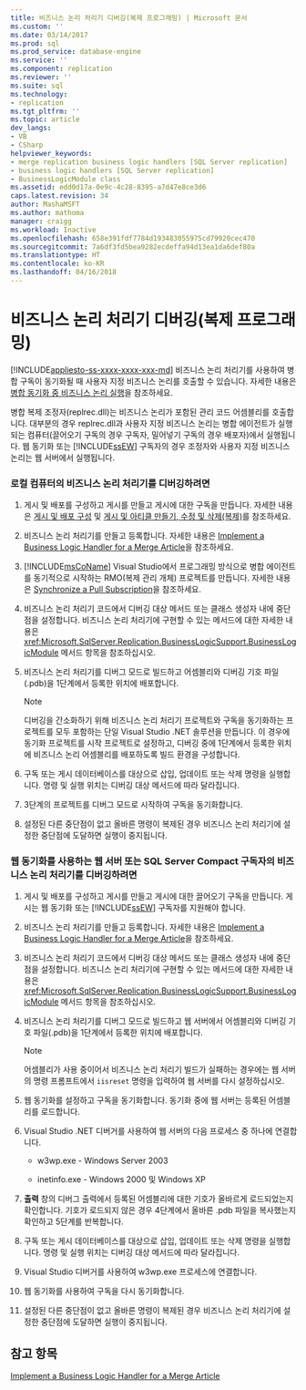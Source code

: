 ```yaml
---
title: 비즈니스 논리 처리기 디버깅(복제 프로그래밍) | Microsoft 문서
ms.custom: ''
ms.date: 03/14/2017
ms.prod: sql
ms.prod_service: database-engine
ms.service: ''
ms.component: replication
ms.reviewer: ''
ms.suite: sql
ms.technology:
- replication
ms.tgt_pltfrm: ''
ms.topic: article
dev_langs:
- VB
- CSharp
helpviewer_keywords:
- merge replication business logic handlers [SQL Server replication]
- business logic handlers [SQL Server replication]
- BusinessLogicModule class
ms.assetid: edd0d17a-0e9c-4c28-8395-a7d47e8ce3d6
caps.latest.revision: 34
author: MashaMSFT
ms.author: mathoma
manager: craigg
ms.workload: Inactive
ms.openlocfilehash: 658e391fdf7784d193483055975cd79920cec470
ms.sourcegitcommit: 7a6df3fd5bea9282ecdeffa94d13ea1da6def80a
ms.translationtype: HT
ms.contentlocale: ko-KR
ms.lasthandoff: 04/16/2018
---
```

# <a name="debug-a-business-logic-handler-replication-programming"></a>비즈니스 논리 처리기 디버깅(복제 프로그래밍)
[!INCLUDE[appliesto-ss-xxxx-xxxx-xxx-md](../../includes/appliesto-ss-xxxx-xxxx-xxx-md.md)]
  비즈니스 논리 처리기를 사용하여 병합 구독이 동기화될 때 사용자 지정 비즈니스 논리를 호출할 수 있습니다. 자세한 내용은 [병합 동기화 중 비즈니스 논리 실행](../../relational-databases/replication/merge/execute-business-logic-during-merge-synchronization.md)을 참조하세요.  
  
 병합 복제 조정자(replrec.dll)는 비즈니스 논리가 포함된 관리 코드 어셈블리를 호출합니다. 대부분의 경우 replrec.dll과 사용자 지정 비즈니스 논리는 병합 에이전트가 실행되는 컴퓨터(끌어오기 구독의 경우 구독자, 밀어넣기 구독의 경우 배포자)에서 실행됩니다. 웹 동기화 또는 [!INCLUDE[ssEW](../../includes/ssew-md.md)] 구독자의 경우 조정자와 사용자 지정 비즈니스 논리는 웹 서버에서 실행됩니다.  
  
### <a name="to-debug-a-business-logic-handler-on-a-local-computer"></a>로컬 컴퓨터의 비즈니스 논리 처리기를 디버깅하려면  
  
1.  게시 및 배포를 구성하고 게시를 만들고 게시에 대한 구독을 만듭니다. 자세한 내용은 [게시 및 배포 구성](../../relational-databases/replication/configure-publishing-and-distribution.md) 및 [게시 및 아티클 만들기, 수정 및 삭제&#40;복제&#41;](../../relational-databases/replication/publish/create-modify-and-delete-publications-and-articles-replication.md)를 참조하세요.  
  
2.  비즈니스 논리 처리기를 만들고 등록합니다. 자세한 내용은 [Implement a Business Logic Handler for a Merge Article](../../relational-databases/replication/implement-a-business-logic-handler-for-a-merge-article.md)을 참조하세요.  
  
3.  [!INCLUDE[msCoName](../../includes/msconame-md.md)] Visual Studio에서 프로그래밍 방식으로 병합 에이전트를 동기적으로 시작하는 RMO(복제 관리 개체) 프로젝트를 만듭니다. 자세한 내용은 [Synchronize a Pull Subscription](../../relational-databases/replication/synchronize-a-pull-subscription.md)을 참조하세요.  
  
4.  비즈니스 논리 처리기 코드에서 디버깅 대상 메서드 또는 클래스 생성자 내에 중단점을 설정합니다. 비즈니스 논리 처리기에 구현할 수 있는 메서드에 대한 자세한 내용은 <xref:Microsoft.SqlServer.Replication.BusinessLogicSupport.BusinessLogicModule> 메서드 항목을 참조하십시오.  
  
5.  비즈니스 논리 처리기를 디버그 모드로 빌드하고 어셈블리와 디버깅 기호 파일(.pdb)을 1단계에서 등록한 위치에 배포합니다.  
  
    > [!NOTE]  
    >  디버깅을 간소화하기 위해 비즈니스 논리 처리기 프로젝트와 구독을 동기화하는 프로젝트를 모두 포함하는 단일 Visual Studio .NET 솔루션을 만듭니다. 이 경우에 동기화 프로젝트를 시작 프로젝트로 설정하고, 디버깅 중에 1단계에서 등록한 위치에 비즈니스 논리 어셈블리를 배포하도록 빌드 환경을 구성합니다.  
  
6.  구독 또는 게시 데이터베이스를 대상으로 삽입, 업데이트 또는 삭제 명령을 실행합니다. 명령 및 실행 위치는 디버깅 대상 메서드에 따라 달라집니다.  
  
7.  3단계의 프로젝트를 디버그 모드로 시작하여 구독을 동기화합니다.  
  
8.  설정된 다른 중단점이 없고 올바른 명령이 복제된 경우 비즈니스 논리 처리기에 설정한 중단점에 도달하면 실행이 중지됩니다.  
  
### <a name="to-debug-a-business-logic-handler-on-a-web-server-using-web-synchronization-or-for-a-sql-server-compact-subscriber"></a>웹 동기화를 사용하는 웹 서버 또는 SQL Server Compact 구독자의 비즈니스 논리 처리기를 디버깅하려면  
  
1.  게시 및 배포를 구성하고 게시를 만들고 게시에 대한 끌어오기 구독을 만듭니다. 게시는 웹 동기화 또는 [!INCLUDE[ssEW](../../includes/ssew-md.md)] 구독자를 지원해야 합니다.  
  
2.  비즈니스 논리 처리기를 만들고 등록합니다. 자세한 내용은 [Implement a Business Logic Handler for a Merge Article](../../relational-databases/replication/implement-a-business-logic-handler-for-a-merge-article.md)을 참조하세요.  
  
3.  비즈니스 논리 처리기 코드에서 디버깅 대상 메서드 또는 클래스 생성자 내에 중단점을 설정합니다. 비즈니스 논리 처리기에 구현할 수 있는 메서드에 대한 자세한 내용은 <xref:Microsoft.SqlServer.Replication.BusinessLogicSupport.BusinessLogicModule> 메서드 항목을 참조하십시오.  
  
4.  비즈니스 논리 처리기를 디버그 모드로 빌드하고 웹 서버에서 어셈블리와 디버깅 기호 파일(.pdb)을 1단계에서 등록한 위치에 배포합니다.  
  
    > [!NOTE]  
    >  어셈블리가 사용 중이어서 비즈니스 논리 처리기 빌드가 실패하는 경우에는 웹 서버의 명령 프롬프트에서 `iisreset` 명령을 입력하여 웹 서버를 다시 설정하십시오.  
  
5.  웹 동기화를 설정하고 구독을 동기화합니다. 동기화 중에 웹 서버는 등록된 어셈블리를 로드합니다.  
  
6.  Visual Studio .NET 디버거를 사용하여 웹 서버의 다음 프로세스 중 하나에 연결합니다.  
  
    -   w3wp.exe - Windows Server 2003  
  
    -   inetinfo.exe - Windows 2000 및 Windows XP  
  
7.  **출력** 창의 디버그 출력에서 등록된 어셈블리에 대한 기호가 올바르게 로드되었는지 확인합니다. 기호가 로드되지 않은 경우 4단계에서 올바른 .pdb 파일을 복사했는지 확인하고 5단계를 반복합니다.  
  
8.  구독 또는 게시 데이터베이스를 대상으로 삽입, 업데이트 또는 삭제 명령을 실행합니다. 명령 및 실행 위치는 디버깅 대상 메서드에 따라 달라집니다.  
  
9. Visual Studio 디버거를 사용하여 w3wp.exe 프로세스에 연결합니다.  
  
10. 웹 동기화를 사용하여 구독을 다시 동기화합니다.  
  
11. 설정된 다른 중단점이 없고 올바른 명령이 복제된 경우 비즈니스 논리 처리기에 설정한 중단점에 도달하면 실행이 중지됩니다.  
  
## <a name="see-also"></a>참고 항목  
 [Implement a Business Logic Handler for a Merge Article](../../relational-databases/replication/implement-a-business-logic-handler-for-a-merge-article.md)  
  
  
